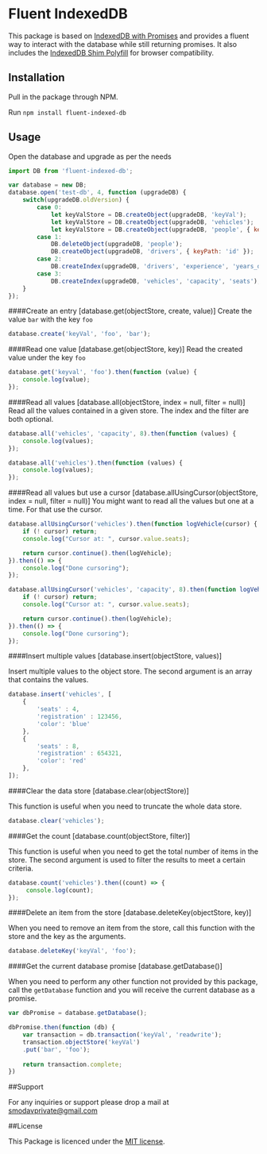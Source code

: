 # Fluent IndexedDB

This package is based on [IndexedDB with Promises](https://www.npmjs.com/package/idb) 
and provides a fluent way to interact with the database while still returning promises. 
It also includes the [IndexedDB Shim Polyfill](https://www.npmjs.com/package/indexeddbshim) 
for browser compatibility.

## Installation

Pull in the package through NPM.

Run `npm install fluent-indexed-db`

## Usage

Open the database and upgrade as per the needs
```javascript
import DB from 'fluent-indexed-db';

var database = new DB;
database.open('test-db', 4, function (upgradeDB) {
    switch(upgradeDB.oldVersion) {
        case 0:
            let keyValStore = DB.createObject(upgradeDB, 'keyVal');
            let keyValStore = DB.createObject(upgradeDB, 'vehicles');
            let keyValStore = DB.createObject(upgradeDB, 'people', { keyPath: 'id' });
        case 1:
            DB.deleteObject(upgradeDB, 'people');
            DB.createObject(upgradeDB, 'drivers', { keyPath: 'id' });
        case 2:
            DB.createIndex(upgradeDB, 'drivers', 'experience', 'years_driving');
        case 3:
            DB.createIndex(upgradeDB, 'vehicles', 'capacity', 'seats');
    }
});
```

####Create an entry [database.get(objectStore, create, value)]
Create the value `bar` with the key `foo`


```javascript
database.create('keyVal', 'foo', 'bar');
```

####Read one value [database.get(objectStore, key)]
Read the created value under the key `foo`

```javascript
database.get('keyval', 'foo').then(function (value) {
    console.log(value);
});
```

####Read all values [database.all(objectStore, index = null, filter = null)]
Read all the values contained in a given store. The index and the filter are both optional.
```javascript
database.all('vehicles', 'capacity', 8).then(function (values) {
    console.log(values);
});

database.all('vehicles').then(function (values) {
    console.log(values);
});
```

####Read all values but use a cursor [database.allUsingCursor(objectStore, index = null, filter = null)]
You might want to read all the values but one at a time. For that use the cursor.

```javascript
database.allUsingCursor('vehicles').then(function logVehicle(cursor) {
    if (! cursor) return;
    console.log("Cursor at: ", cursor.value.seats);

    return cursor.continue().then(logVehicle);
}).then(() => {
    console.log("Done cursoring");
});

database.allUsingCursor('vehicles', 'capacity', 8).then(function logVehicle(cursor) {
    if (! cursor) return;
    console.log("Cursor at: ", cursor.value.seats);

    return cursor.continue().then(logVehicle);
}).then(() => {
    console.log("Done cursoring");
});
```

####Insert multiple values [database.insert(objectStore, values)]

Insert multiple values to the object store. The second argument is an array that contains the values.

```javascript
database.insert('vehicles', [
    {
        'seats' : 4,
        'registration' : 123456,
        'color': 'blue'
    },
    {
        'seats' : 8,
        'registration' : 654321,
        'color': 'red'
    },
]);
```

####Clear the data store [database.clear(objectStore)]

This function is useful when you need to truncate the whole data store.

```javascript
database.clear('vehicles');
```


####Get the count [database.count(objectStore, filter)]

This function is useful when you need to get the total number of items in the store. The second
 argument is used to filter the results to meet a certain criteria.

```javascript
database.count('vehicles').then((count) => {
     console.log(count);
});
```


####Delete an item from the store [database.deleteKey(objectStore, key)]

When you need to remove an item from the store, call this function with the store and the key as the
arguments.

```javascript
database.deleteKey('keyVal', 'foo');
```

####Get the current database promise [database.getDatabase()]

When you need to perform any other function not provided by this package, call the `getDatabase` function
and you will receive the current database as a promise.

```javascript
var dbPromise = database.getDatabase();

dbPromise.then(function (db) {
    var transaction = db.transaction('keyVal', 'readwrite');
    transaction.objectStore('keyVal')
    .put('bar', 'foo');
    
    return transaction.complete;
})
```

##Support

For any inquiries or support please drop a mail at smodavprivate@gmail.com

##License

This Package is licenced under the [MIT license](http://opensource.org/licenses/MIT).

